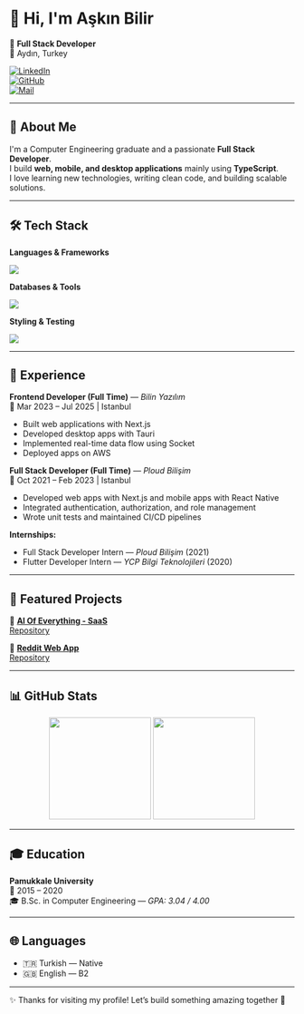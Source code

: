 # 👋 Hi, I'm Aşkın Bilir  

🎯 **Full Stack Developer**  
📍 Aydın, Turkey  

[![LinkedIn](https://img.shields.io/badge/LinkedIn-askinbilir-blue?style=flat&logo=linkedin)](https://linkedin.com/in/askinbilir)  
[![GitHub](https://img.shields.io/badge/GitHub-askinbilir-black?style=flat&logo=github)](https://github.com/askinbilir)  
[![Mail](https://img.shields.io/badge/Email-askinbilir@gmail.com-red?style=flat&logo=gmail)](mailto:askinbilir@gmail.com)  

---

## 🚀 About Me  
I'm a Computer Engineering graduate and a passionate **Full Stack Developer**.  
I build **web, mobile, and desktop applications** mainly using **TypeScript**.  
I love learning new technologies, writing clean code, and building scalable solutions.  

---

## 🛠️ Tech Stack  

**Languages & Frameworks**  
<p>
  <img src="https://skillicons.dev/icons?i=ts,js,py,php,next,react,reactnative,nodejs,tauri" />
</p>

**Databases & Tools**  
<p>
  <img src="https://skillicons.dev/icons?i=postgres,mongodb,sqlite,git,github,postman,aws" />
</p>

**Styling & Testing**  
<p>
  <img src="https://skillicons.dev/icons?i=tailwind,jest" />
</p>

---

## 💼 Experience  

**Frontend Developer (Full Time)** — *Bilin Yazılım*  
📅 Mar 2023 – Jul 2025 | Istanbul  
- Built web applications with Next.js  
- Developed desktop apps with Tauri  
- Implemented real-time data flow using Socket  
- Deployed apps on AWS  

**Full Stack Developer (Full Time)** — *Ploud Bilişim*  
📅 Oct 2021 – Feb 2023 | Istanbul  
- Developed web apps with Next.js and mobile apps with React Native  
- Integrated authentication, authorization, and role management  
- Wrote unit tests and maintained CI/CD pipelines  

**Internships:** 
- Full Stack Developer Intern — *Ploud Bilişim* (2021)  
- Flutter Developer Intern — *YCP Bilgi Teknolojileri* (2020)  

---

## 📂 Featured Projects  

🔹 **[AI Of Everything - SaaS](https://ai-of-everything.vercel.app)**  
[Repository](https://github.com/askinbilir/ai-of-everything-saas)  

🔹 **[Reddit Web App](https://reddit-web-app.vercel.app)**  
[Repository](https://github.com/askinbilir/reddit-web-app)  

---

## 📊 GitHub Stats  

<p align="center">
  <img src="https://github-readme-stats.vercel.app/api?username=askinbilir&show_icons=true&theme=radical" height="180em" />
  <img src="https://github-readme-stats.vercel.app/api/top-langs/?username=askinbilir&layout=compact&theme=radical" height="180em" />
</p>

---

## 🎓 Education  
**Pamukkale University**  
📅 2015 – 2020  
🎓 B.Sc. in Computer Engineering — *GPA: 3.04 / 4.00*  

---

## 🌐 Languages  
- 🇹🇷 Turkish — Native  
- 🇬🇧 English — B2  

---

✨ Thanks for visiting my profile! Let’s build something amazing together 🚀
